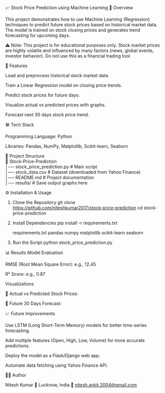 📈 Stock Price Prediction using Machine Learning
📌 Overview

This project demonstrates how to use Machine Learning (Regression) techniques to predict future stock prices based on historical market data.
The model is trained on stock closing prices and generates trend forecasting for upcoming days.

⚠️ Note: This project is for educational purposes only. Stock market prices are highly volatile and influenced by many factors (news, global events, investor behavior). Do not use this as a financial trading tool.

🚀 Features

Load and preprocess historical stock market data.

Train a Linear Regression model on closing price trends.

Predict stock prices for future days.

Visualize actual vs predicted prices with graphs.

Forecast next 30 days stock price trend.

🛠️ Tech Stack

Programming Language: Python

Libraries: Pandas, NumPy, Matplotlib, Scikit-learn, Seaborn

📂 Project Structure<br>
📁 Stock-Price-Prediction<br>
│── stock_price_prediction.py   # Main script<br>
│── stock_data.csv              # Dataset (downloaded from Yahoo Finance)<br>
│── README.md                   # Project documentation<br>
│── results/                    # Save output graphs here<br>

⚙️ Installation & Usage
1. Clone the Repository
   git clone https://github.com/niteshkumar2017/stock-price-prediction
   cd stock-price-prediction
2. Install Dependencies
   pip install -r requirements.txt

   requirements.txt
   pandas
   numpy
   matplotlib
   scikit-learn
   seaborn

3. Run the Script
   python stock_price_prediction.py

📊 Results
Model Evaluation

RMSE (Root Mean Square Error): e.g., 12.45

R² Score: e.g., 0.87

Visualizations

📌 Actual vs Predicted Stock Prices:


📌 Future 30 Days Forecast:


📈 Future Improvements

Use LSTM (Long Short-Term Memory) models for better time-series forecasting.

Add multiple features (Open, High, Low, Volume) for more accurate predictions.

Deploy the model as a Flask/Django web app.

Automate data fetching using Yahoo Finance API.

👨‍💻 Author

Nitesh Kumar
📍 Lucknow, India
📧 nitesh.ankit.2004@gmail.com
